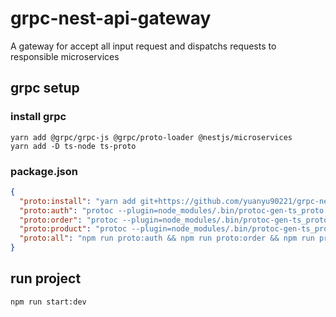 # grpc-nest-api-gateway

A gateway for accept all input request and dispatchs requests to responsible microservices

## grpc setup
### install grpc
```shell=
yarn add @grpc/grpc-js @grpc/proto-loader @nestjs/microservices
yarn add -D ts-node ts-proto
```
### package.json
```json
{
  "proto:install": "yarn add git+https://github.com/yuanyu90221/grpc-nest-proto.git",
  "proto:auth": "protoc --plugin=node_modules/.bin/protoc-gen-ts_proto -I=./node_modules/grpc-nest-proto/proto --ts_proto_out=src/auth/ node_modules/grpc-nest-proto/proto/auth.proto --ts_proto_opt=nestJs=true --ts_proto_opt=fileSuffix=.pb",
  "proto:order": "protoc --plugin=node_modules/.bin/protoc-gen-ts_proto -I=./node_modules/grpc-nest-proto/proto --ts_proto_out=src/order/ node_modules/grpc-nest-proto/proto/order.proto --ts_proto_opt=nestJs=true --ts_proto_opt=fileSuffix=.pb",
  "proto:product": "protoc --plugin=node_modules/.bin/protoc-gen-ts_proto -I=./node_modules/grpc-nest-proto/proto --ts_proto_out=src/product/ node_modules/grpc-nest-proto/proto/product.proto --ts_proto_opt=nestJs=true --ts_proto_opt=fileSuffix=.pb",
  "proto:all": "npm run proto:auth && npm run proto:order && npm run proto:product"
}
```

## run project

```shell=
npm run start:dev
```